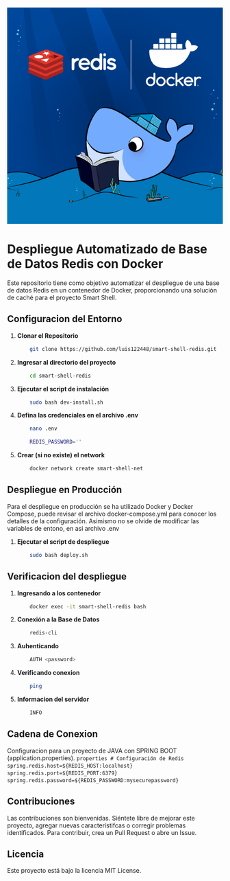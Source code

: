 ![Logo del Projecto](./resources/logo.png)

# Despliegue Automatizado de Base de Datos Redis con Docker

Este repositorio tiene como objetivo automatizar el despliegue de una base de datos Redis en un contenedor de Docker, proporcionando una solución de caché para el proyecto Smart Shell.
  
## Configuracion del Entorno

1. **Clonar el Repositorio**

    ```bash
        git clone https://github.com/luis122448/smart-shell-redis.git
    ```

2. **Ingresar al directorio del proyecto**
        
    ```bash
        cd smart-shell-redis
    ```

3. **Ejecutar el script de instalación**
    
    ```bash
        sudo bash dev-install.sh
    ```

4. **Defina las credenciales en el archivo .env**

    ```bash
        nano .env
    ```
    
    ```bash
        REDIS_PASSWORD=''
    ```

5. **Crear (si no existe) el network**

    ```bash
        docker network create smart-shell-net
    ```
    
## Despliegue en Producción

Para el despliegue en producción se ha utilizado Docker y Docker Compose, puede revisar el archivo docker-compose.yml para conocer los detalles de la configuración.
Asimismo no se olvide de modificar las variables de entono, en asi archivo .env

1. **Ejecutar el script de despliegue**
    
    ```bash
        sudo bash deploy.sh
    ```

## Verificacion del despliegue

1. **Ingresando a los contenedor**

    ```bash
        docker exec -it smart-shell-redis bash
    ```

2. **Conexión a la Base de Datos**

    ```bash
        redis-cli
    ```

3. **Auhenticando**

    ```bash
        AUTH <password>
    ```

4. **Verificando conexion**

    ```bash
        ping
    ```

5. **Informacion del servidor**

    ```bash
        INFO
    ```

## Cadena de Conexion
 Configuracion para un proyecto de JAVA con SPRING BOOT (application.properties).
    ```properties
        # Configuración de Redis
        spring.redis.host=${REDIS_HOST:localhost}
        spring.redis.port=${REDIS_PORT:6379}
        spring.redis.password=${REDIS_PASSWORD:mysecurepassword}
    ```

## Contribuciones
Las contribuciones son bienvenidas. Siéntete libre de mejorar este proyecto, agregar nuevas característifcas o corregir problemas identificados. Para contribuir, crea un Pull Request o abre un Issue.

## Licencia
Este proyecto está bajo la licencia MIT License.